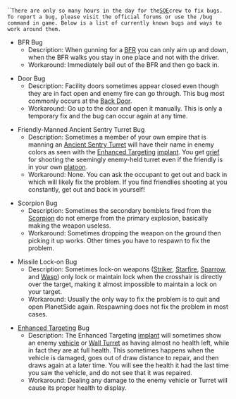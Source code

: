 <page>

<title>

Known Issues

</title>

``<text xml:space="preserve">`There are only so many hours in the day for
the`[`SOE`](Sony_Online_Entertainment.md)`crew to fix bugs. To report a bug,
please visit the official forums or use the /bug command in game. Below is a
list of currently known bugs and ways to work around them.`

- BFR Bug
  - Description: When gunning for a [BFR](../vehicles/BattleFrame_Robotics.md)
    you can only aim up and down, when the BFR walks you stay in one place and
    not with the driver.
  - Workaround: Immediately bail out of the BFR and then go back in.

<!-- -->

- Door Bug
  - Description: Facility doors sometimes appear closed even though they are in
    fact open and enemy fire can go through. This bug most commonly occurs at
    the [Back Door](../locations/Back_Door.md).
  - Workaround: Go up to the door and open it manually. This is only a temporary
    fix and the bug can occur again at any time.

<!-- -->

- Friendly-Manned Ancient Sentry Turret Bug
  - Description: Sometimes a member of your own empire that is manning an
    [Ancient Sentry Turret](../items/Ancient_Sentry_Turret.md) will have their
    name in enemy colors as seen with the
    [Enhanced Targeting](../implants/Enhanced_Targeting.md)
    [implant](../implants/Implants.md). You get
    [grief](../terminology/Grief_points.md) for shooting the seemingly
    enemy-held turret even if the friendly is in your own
    [platoon](../terminology/Platoon.md).
  - Workaround: None. You can ask the occupant to get out and back in which will
    likely fix the problem. If you find friendlies shooting at you constantly,
    get out and back in yourself!

<!-- -->

- Scorpion Bug
  - Description: Sometimes the secondary bomblets fired from the
    [Scorpion](../weapons/Scorpion.md) do not emerge from the primary explosion,
    basically making the weapon useless.
  - Workaround: Sometimes dropping the weapon on the ground then picking it up
    works. Other times you have to respawn to fix the problem.

<!-- -->

- Missile Lock-on Bug
  - Description: Sometimes lock-on weapons ([Striker](../weapons/Striker.md),
    [Starfire](../armor/Starfire.md), [Sparrow](../armor/Sparrow.md), and
    [Wasp](../vehicles/Wasp.md)) only lock or maintain lock when the crosshair
    is directly over the target, making it almost impossible to maintain a lock
    on your target.
  - Workaround: Usually the only way to fix the problem is to quit and open
    PlanetSide again. Respawning does not fix the problem in most cases.

<!-- -->

- [Enhanced Targeting](../implants/Enhanced_Targeting.md) Bug
  - Description: The Enhanced Targeting [implant](../implants/Implants.md) will
    sometimes show an enemy [vehicle](../vehicles/Vehicle.md) or
    [Wall Turret](../items/Phalanx.md) as having almost no health left, while in
    fact they are at full health. This sometimes happens when the vehicle is
    damaged, goes out of draw distance to repair, and then draws again at a
    later time. You will see the health it had the last time you saw the
    vehicle, and do not see that it was repaired.
  - Workaround: Dealing any damage to the enemy vehicle or Turret will cause its
    proper health to display.

</text>
